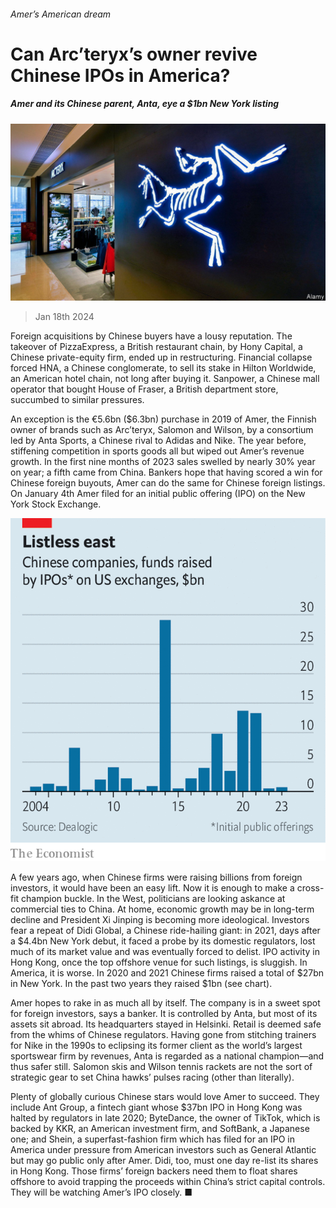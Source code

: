 ###### Amer’s American dream

# Can Arc’teryx’s owner revive Chinese IPOs in America? 

##### Amer and its Chinese parent, Anta, eye a $1bn New York listing 

![image](images/20240120_WBP504.jpg) 

> Jan 18th 2024 

Foreign acquisitions by Chinese buyers have a lousy reputation. The takeover of PizzaExpress, a British restaurant chain, by Hony Capital, a Chinese private-equity firm, ended up in restructuring. Financial collapse forced HNA, a Chinese conglomerate, to sell its stake in Hilton Worldwide, an American hotel chain, not long after buying it. Sanpower, a Chinese mall operator that bought House of Fraser, a British department store, succumbed to similar pressures.

An exception is the €5.6bn ($6.3bn) purchase in 2019 of Amer, the Finnish owner of brands such as Arc’teryx, Salomon and Wilson, by a consortium led by Anta Sports, a Chinese rival to Adidas and Nike. The year before, stiffening competition in sports goods all but wiped out Amer’s revenue growth. In the first nine months of 2023 sales swelled by nearly 30% year on year; a fifth came from China. Bankers hope that having scored a win for Chinese foreign buyouts, Amer can do the same for Chinese foreign listings. On January 4th Amer filed for an initial public offering (IPO) on the New York Stock Exchange. 

![image](images/20240120_WBC100.png) 


A few years ago, when Chinese firms were raising billions from foreign investors, it would have been an easy lift. Now it is enough to make a cross-fit champion buckle. In the West, politicians are looking askance at commercial ties to China. At home, economic growth may be in long-term decline and President Xi Jinping is becoming more ideological. Investors fear a repeat of Didi Global, a Chinese ride-hailing giant: in 2021, days after a $4.4bn New York debut, it faced a probe by its domestic regulators, lost much of its market value and was eventually forced to delist. IPO activity in Hong Kong, once the top offshore venue for such listings, is sluggish. In America, it is worse. In 2020 and 2021 Chinese firms raised a total of $27bn in New York. In the past two years they raised $1bn (see chart). 

Amer hopes to rake in as much all by itself. The company is in a sweet spot for foreign investors, says a banker. It is controlled by Anta, but most of its assets sit abroad. Its headquarters stayed in Helsinki. Retail is deemed safe from the whims of Chinese regulators. Having gone from stitching trainers for Nike in the 1990s to eclipsing its former client as the world’s largest sportswear firm by revenues, Anta is regarded as a national champion—and thus safer still. Salomon skis and Wilson tennis rackets are not the sort of strategic gear to set China hawks’ pulses racing (other than literally). 

Plenty of globally curious Chinese stars would love Amer to succeed. They include Ant Group, a fintech giant whose $37bn IPO in Hong Kong was halted by regulators in late 2020; ByteDance, the owner of TikTok, which is backed by KKR, an American investment firm, and SoftBank, a Japanese one; and Shein, a superfast-fashion firm which has filed for an IPO in America under pressure from American investors such as General Atlantic but may go public only after Amer. Didi, too, must one day re-list its shares in Hong Kong. Those firms’ foreign backers need them to float shares offshore to avoid trapping the proceeds within China’s strict capital controls. They will be watching Amer’s IPO closely. ■


